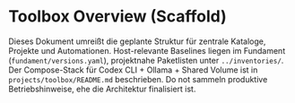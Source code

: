 # Toolbox Overview (Scaffold)

Dieses Dokument umreißt die geplante Struktur für zentrale Kataloge, Projekte und Automationen.
Host-relevante Baselines liegen im Fundament (`fundament/versions.yaml`), projektnahe Paketlisten unter `../inventories/`.
Der Compose-Stack für Codex CLI + Ollama + Shared Volume ist in `projects/toolbox/README.md` beschrieben.
Do not sammeln produktive Betriebshinweise, ehe die Architektur finalisiert ist.
